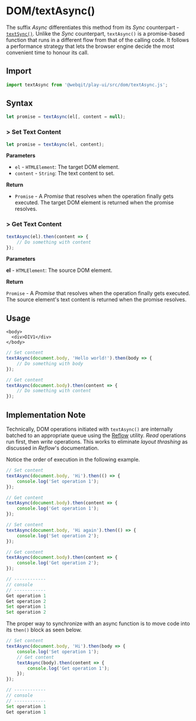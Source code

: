 # DOM/textAsync\(\)

The suffix *Async* differentiates this method from its *Sync* counterpart - [`textSync()`](../textsync). Unlike the *Sync* counterpart, `textAsync()` is a promise-based function that runs in a different flow from that of the calling code. It follows a performance strategy that lets the browser engine decide the most convenient time to honour its call.

## Import

```javascript
import textAsync from '@webqit/play-ui/src/dom/textAsync.js';
```

## Syntax

```javascript
let promise = textAsync(el[, content = null);
```

### &gt; Set Text Content

```javascript
let promise = textAsync(el, content);
```

**Parameters**

* `el` - `HTMLElement`: The target DOM element.
* `content` - `String`: The text content to set.

**Return**

* `Promise` - A _Promise_ that resolves when the operation finally gets executed. The target DOM element is returned when the promise resolves.

### &gt; Get Text Content

```javascript
textAsync(el).then(content => {
    // Do something with content
});
```

**Parameters**

**el** - `HTMLElement`: The source DOM element.

**Return**

`Promise` - A _Promise_ that resolves when the operation finally gets executed. The source element's text content is returned when the promise resolves.

## Usage

```markup
<body>
  <div>DIV1</div>
</body>
```

```javascript
// Set content
textAsync(document.body, 'Hello world!').then(body => {
    // Do something with body
});

// Get content
textAsync(document.body).then(content => {
    // Do something with content
});
```

## Implementation Note
Technically, DOM operations initiated with `textAsync()` are internally batched to an appropriate queue using the [Reflow](../../concepts#async-dom) utility. *Read* operations run first, then *write* operations. This works to eliminate *layout thrashing* as discussed in *Reflow*'s documentation.

Notice the order of execution in the following example.

```javascript
// Set content
textAsync(document.body, 'Hi').then(() => {
    console.log('Set operation 1');
});

// Get content
textAsync(document.body).then(content => {
    console.log('Get operation 1');
});

// Set content
textAsync(document.body, 'Hi again').then(() => {
    console.log('Set operation 2');
});

// Get content
textAsync(document.body).then(content => {
    console.log('Get operation 2');
});

// ------------
// console
// ------------
Get operation 1
Get operation 2
Set operation 1
Set operation 2
```

The proper way to synchronize with an async function is to move code into its `then()` block as seen below.

```javascript
// Set content
textAsync(document.body, 'Hi').then(body => {
    console.log('Set operation 1');
    // Get content
    textAsync(body).then(content => {
        console.log('Get operation 1');
    });
});

// ------------
// console
// ------------
Set operation 1
Get operation 1
```

